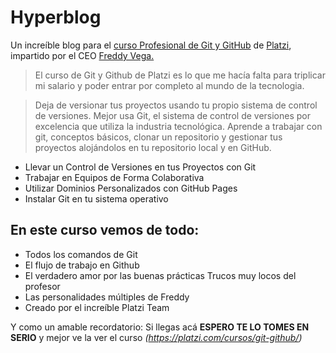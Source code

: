 # Hyperblog
Un increíble blog para el [curso Profesional de Git y GitHub](https://platzi.com/cursos/git-github/) de [Platzi](https://platzi.com/"Platzi"), impartido por el CEO [Freddy Vega.](https://platzi.com/profes/freddier/)
> El curso de Git y Github de Platzi es lo que me hacía falta para triplicar mi
salario y poder entrar por completo al mundo de la tecnologia.

>Deja de versionar tus proyectos usando tu propio sistema de control de versiones. Mejor usa Git, el sistema de control de versiones por excelencia que utiliza la industria tecnológica. Aprende a trabajar con git, conceptos básicos, clonar un repositorio y gestionar tus proyectos alojándolos en tu repositorio local y en GitHub.

* Llevar un Control de Versiones en tus Proyectos con Git
* Trabajar en Equipos de Forma Colaborativa
* Utilizar Dominios Personalizados con GitHub Pages
* Instalar Git en tu sistema operativo
## En este curso vemos de todo:
* Todos los comandos de Git
* El flujo de trabajo en Github
* El verdadero amor por las buenas prácticas
  Trucos muy locos del profesor
* Las personalidades múltiples de Freddy
* Creado por el increíble Platzi Team

Y como un amable recordatorio: Si llegas acá **ESPERO TE LO TOMES EN SERIO** y mejor ve la ver el curso *(https://platzi.com/cursos/git-github/)*